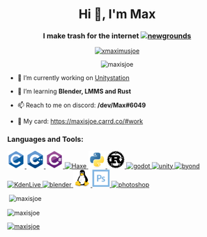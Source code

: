 <h1 align="center">Hi 👋, I'm Max</h1>
<h3 align="center">I make trash for the internet <a href="https://maxisjoe.newgrounds.com/" target="_blank" rel="noreferrer"> <img src="https://www.newgrounds.com/downloads/designassets/assets/ng_logo.png" alt="newgrounds" width="27" height="27"/> </a></h3>

<p align="center"> <a href="https://twitter.com/xmaximusjoe" target="blank"><img src="https://img.shields.io/twitter/follow/xmaximusjoe?logo=twitter&style=for-the-badge" alt="xmaximusjoe" /></a> </p> <p align="center"> <img src="https://komarev.com/ghpvc/?username=maxisjoe&label=Profile%20views&color=0e75b6&style=flat" alt="maxisjoe" /> </p>

- 🔭 I’m currently working on [Unitystation](https://github.com/unitystation/unitystation)

- 🌱 I’m learning **Blender, LMMS and Rust**

- 📫 Reach to me on discord: **/dev/Max#6049**

- 🪪 My card: https://maxisjoe.carrd.co/#work


<h3 align="left">Languages and Tools:</h3>
<p align="left"> <a href="https://www.cprogramming.com/" target="_blank" rel="noreferrer"> <img src="https://raw.githubusercontent.com/devicons/devicon/master/icons/c/c-original.svg" alt="c" width="40" height="40"/> </a> <a href="https://www.w3schools.com/cpp/" target="_blank" rel="noreferrer"> <img src="https://raw.githubusercontent.com/devicons/devicon/master/icons/cplusplus/cplusplus-original.svg" alt="cplusplus" width="40" height="40"/> </a> <a href="https://www.w3schools.com/cs/" target="_blank" rel="noreferrer"> <img src="https://raw.githubusercontent.com/devicons/devicon/master/icons/csharp/csharp-original.svg" alt="csharp" width="40" height="40"/> <a href="https://haxe.org/" target="_blank" rel="noreferrer"> <img src="https://haxe.org/img/haxe-logo.svg" alt="Haxe" width="40" height="40"/> </a> </a> <a href="https://www.python.org" target="_blank" rel="noreferrer"> <img src="https://raw.githubusercontent.com/devicons/devicon/master/icons/python/python-original.svg" alt="python" width="40" height="40"/> </a> <a href="https://www.rust-lang.org" target="_blank" rel="noreferrer"> <img src="https://raw.githubusercontent.com/devicons/devicon/master/icons/rust/rust-plain.svg" alt="rust" width="40" height="40"/> </a> <a href="https://github.com/godotengine" target="_blank" rel="noreferrer"> <img src="https://avatars.githubusercontent.com/u/6318500?s=200&v=4" alt="godot" width="40" height="40"/> </a> <a href="https://unity.com/" target="_blank" rel="noreferrer"> <img src="https://www.vectorlogo.zone/logos/unity3d/unity3d-icon.svg" alt="unity" width="40" height="40"/> </a> <a href="https://www.byond.com" target="_blank" rel="noreferrer"> <img src="https://www.byond.com/rsc/dev64ba.png" alt="byond" width="40" height="40"/> </a> <a href="https://invent.kde.org/multimedia/kdenlive" target="_blank" rel="noreferrer"> <img src="https://invent.kde.org/uploads/-/system/project/avatar/19/256-apps-kdenlive.png?width=64" alt="KdenLive" width="40" height="40"/> <a href="https://www.blender.org/" target="_blank" rel="noreferrer"> <img src="https://upload.wikimedia.org/wikipedia/commons/0/0c/Blender_logo_no_text.svg" alt="blender" width="40" height="40"/> </a> <a href="https://www.linux.org/" target="_blank" rel="noreferrer"> <img src="https://raw.githubusercontent.com/devicons/devicon/master/icons/linux/linux-original.svg" alt="linux" width="40" height="40"/> </a> <a href="https://www.photoshop.com/en" target="_blank" rel="noreferrer"> <img src="https://raw.githubusercontent.com/devicons/devicon/master/icons/photoshop/photoshop-line.svg" alt="photoshop" width="40" height="40"/> </a> <a href="https://apps.kde.org/krita/" target="_blank" rel="noreferrer"> <img src="https://apps.kde.org/app-icons/org.kde.krita.svg" alt="photoshop" width="40" height="40"/> </a> </a> </p>


<p>&nbsp;<img align="center" src="https://github-readme-stats.vercel.app/api?username=maxisjoe&show_icons=true&locale=en" alt="maxisjoe" /></p>

<p><img align="center" src="https://github-readme-streak-stats.herokuapp.com/?user=maxisjoe&" alt="maxisjoe" /></p>


<p align="left"> <a href="https://github.com/ryo-ma/github-profile-trophy"><img src="https://github-profile-trophy.vercel.app/?username=maxisjoe" alt="maxisjoe" /></a> </p>
